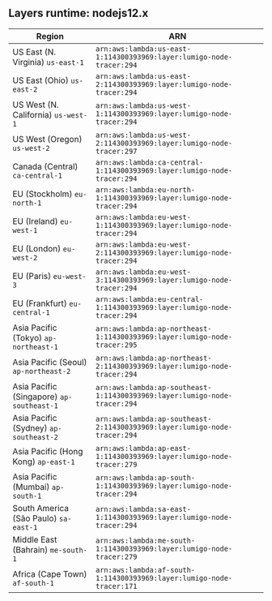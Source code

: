 Layers runtime: nodejs12.x
----
| Region | ARN |
| --- | --- |
|US East (N. Virginia)  `us-east-1`|`arn:aws:lambda:us-east-1:114300393969:layer:lumigo-node-tracer:294`|
|US East (Ohio)  `us-east-2`|`arn:aws:lambda:us-east-2:114300393969:layer:lumigo-node-tracer:294`|
|US West (N. California)  `us-west-1`|`arn:aws:lambda:us-west-1:114300393969:layer:lumigo-node-tracer:294`|
|US West (Oregon)  `us-west-2`|`arn:aws:lambda:us-west-2:114300393969:layer:lumigo-node-tracer:297`|
|Canada (Central)  `ca-central-1`|`arn:aws:lambda:ca-central-1:114300393969:layer:lumigo-node-tracer:294`|
|EU (Stockholm)  `eu-north-1`|`arn:aws:lambda:eu-north-1:114300393969:layer:lumigo-node-tracer:294`|
|EU (Ireland)  `eu-west-1`|`arn:aws:lambda:eu-west-1:114300393969:layer:lumigo-node-tracer:294`|
|EU (London)  `eu-west-2`|`arn:aws:lambda:eu-west-2:114300393969:layer:lumigo-node-tracer:294`|
|EU (Paris)  `eu-west-3`|`arn:aws:lambda:eu-west-3:114300393969:layer:lumigo-node-tracer:294`|
|EU (Frankfurt)  `eu-central-1`|`arn:aws:lambda:eu-central-1:114300393969:layer:lumigo-node-tracer:294`|
|Asia Pacific (Tokyo)  `ap-northeast-1`|`arn:aws:lambda:ap-northeast-1:114300393969:layer:lumigo-node-tracer:295`|
|Asia Pacific (Seoul)  `ap-northeast-2`|`arn:aws:lambda:ap-northeast-2:114300393969:layer:lumigo-node-tracer:294`|
|Asia Pacific (Singapore)  `ap-southeast-1`|`arn:aws:lambda:ap-southeast-1:114300393969:layer:lumigo-node-tracer:294`|
|Asia Pacific (Sydney)  `ap-southeast-2`|`arn:aws:lambda:ap-southeast-2:114300393969:layer:lumigo-node-tracer:294`|
|Asia Pacific (Hong Kong)  `ap-east-1`|`arn:aws:lambda:ap-east-1:114300393969:layer:lumigo-node-tracer:279`|
|Asia Pacific (Mumbai)  `ap-south-1`|`arn:aws:lambda:ap-south-1:114300393969:layer:lumigo-node-tracer:294`|
|South America (São Paulo)  `sa-east-1`|`arn:aws:lambda:sa-east-1:114300393969:layer:lumigo-node-tracer:294`|
|Middle East (Bahrain)  `me-south-1`|`arn:aws:lambda:me-south-1:114300393969:layer:lumigo-node-tracer:279`|
|Africa (Cape Town)  `af-south-1`|`arn:aws:lambda:af-south-1:114300393969:layer:lumigo-node-tracer:171`|
